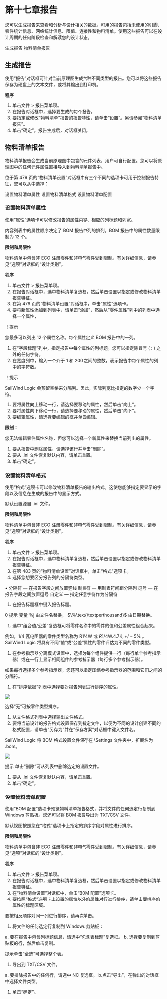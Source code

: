 # 第十七章报告

您可以生成报告来查看和分析与设计相关的数据。可用的报告包括未使用的引脚、零件统计信息、网络统计信息、限值、连接性和物料清单。使用这些报告可以在设计周期的任何阶段检查和解读您的设计状态。

生成报告 物料清单报告

## 生成报告

使用“报告”对话框可针对当前原理图生成六种不同类型的报告。您可以将这些报告保存为硬盘上的文本文件，或将其输出到打印机。

**程序**

1. 单击文件 \> 报告菜单项。
2. 在报告对话框中，选择要生成的每个报告。
3. 要指定或修改“物料清单”报告的报告特性，请单击“设置”。另请参阅“物料清单报告”。
4. 单击“确定”。报告生成后，对话框关闭。

## 物料清单报告

物料清单报告会生成当前原理图中包含的元件列表，用户可自行配置。您可以将原理图中的任何元件属性直接导入到物料清单报告中。

位于第 479 页的“物料清单设置”对话框中有三个不同的选项卡可用于控制报告特征，您可以从中选择：

设置物料清单属性 设置物料清单格式 设置物料清单配置

### 设置物料清单属性

使用“属性”选项卡可以修改报告的属性内容、相应的列标题和列宽。

内容列表中的属性顺序决定了 BOM 报告中列的排列。BOM 报告中的属性数量限制为 12 个。

**限制和局限性**

物料清单中包含非 ECO 注册零件和非电气零件受到限制。有关详细信息，请参见“选项”对话框的“设计类别”。

**程序**

1. 单击文件 \> 报告菜单项。
2. 在报告对话框中，选中物料清单复选框，然后单击设置以指定或修改物料清单报告特征。
3. 在第 479 页的“物料清单设置”对话框中，单击“属性”选项卡。
4. 要将新属性添加到列表中，请单击“添加”，然后从“零件属性”列中的列表中选择一个属性，

！提示

您最多可以列出 12 个属性名称。每个属性定义 BOM 报告中的一列。

1. 在“字段标题”列中，指定报告中每个属性的列标题。您可以指定除冒号 ( : ) 之外的任何字符。
2. 在宽度列中，输入一个介于 1 和 200 之间的整数，表示报告中每个属性的列中的字符数。

！提示

SailWind Logic 会预留空格来分隔列。因此，实际列宽比指定的数字少一个字符。

1. 要将属性向上移动一行，请选择要移动的属性，然后单击“向上”。
2. 要将属性向下移动一行，请选择要移动的属性，然后单击“向下”。
3. 要编辑属性，请选择要编辑的框并单击编辑。

**限制：**

您无法编辑零件属性名称，但您可以选择一个新属性来替换当前列出的属性。

1. 要从报告中删除属性，请选择该行并单击“删除”。
2. 要从 .ini 文件恢复默认内容，请单击重置。
3. 单击“确定”。

### 设置物料清单格式

使用“格式”选项卡可以修改物料清单报告的输出格式。这使您能够指定要显示的字段以及信息在生成的报告中的显示方式。

默认设置源自 .ini 文件。

**限制和局限性**

物料清单中包含非 ECO 注册零件和非电气零件受到限制。有关详细信息，请参见“选项”对话框的“设计类别”。

**程序**

1. 单击文件 \> 报告菜单项。
2. 在报告对话框中，选中物料清单复选框，然后单击设置以指定或修改物料清单报告特征。
3. 在第 483 页的“物料清单设置”对话框中，单击“格式”选项卡。
4. 选择您想要区分报告列的分隔符类型。

• 分隔符 — 在报告字段之间放置竖线 制表符 — 用制表符间距分隔列 逗号 — 在报告字段之间放置逗号 自定义 — 指定任意字符作为分隔符

1. 在报告标题框中键入报告标题。

0 提示 变量 %j 由文件名替换， $\%\text{\textperthousand}$ 由日期替换。

1. 选中“组合值/公差”复选框可将零件名称中的零件的值和公差属性组合起来。

例如，1/4 瓦电阻器的零件类型名称为 R1/4W 或 $R1/4\mathsf{W}.4.7\mathsf{K},+/-5\%$ 。SailWind Logic 将具有不同“值”或“公差”属性的零件评估为不同的零件类型。

1. 在参考指示器分离模式设置中，选择为每个组件提供一行（每行单个参考指示器）或在一行上显示相同组件的参考指示器（每行多个参考指示器）。

如果每行选择多个参考指示器，您还可以指定压缩参考指示器的范围和它们之间的分隔符。

1. 在“排序依据”列表中选择要对报告列表进行排序的属性。

![](/images/dff7ccc84e1755fc9604b8a9a644dcf99f9f1056c8c243d985ce29bbebaadc38.jpg)

选择“无”可按零件类型排序。

1. 从文件格式列表中选择输出文件格式。
2. 要将当前设计的报告格式设置保存到指定文件，以便为不同的设计创建不同的格式配置，请单击“另存为”并在“保存方案”对话框中键入文件名。

SailWind Logic 将 BOM 格式设置文件保存在 \\Settings 文件夹中，扩展名为 .bom。

![](/images/52e2ee1d14b416089794021422aeada66dd8ea80a0f34edb15b45f30a427954d.jpg)

提示 单击“删除”可从列表中删除选定的设置文件。

1. 要从 .ini 文件恢复默认内容，请单击重置。
2. 单击“确定”。

### 设置物料清单配置

使用“BOM 配置”选项卡预览物料清单报告格式，并将文件的任何选定行复制到 Windows 剪贴板。您还可以将 BOM 报告导出为 TXT/CSV 文件。

默认视图按照您在“格式”选项卡上指定的排序字段对属性进行排序。

**限制和局限性**

物料清单中包含非 ECO 注册零件和非电气零件受到限制。有关详细信息，请参见“选项”对话框的“设计类别”。

**程序**

1. 单击文件 \> 报告菜单项。
2. 在报告对话框中，选中物料清单复选框，然后单击设置以指定或修改物料清单报告特征。
3. 在“物料清单设置”对话框中，单击“BOM 配置”选项卡。
4. 要按照“格式”选项卡上设置的属性以外的属性对行进行排序，请单击要排序的属性的标题区域。

要按相反顺序对同一列进行排序，请再次单击。

1. 将文件的任何选定行复制到 Windows 剪贴板：

a. 要在报告中包含列标题信息，请选中“包含表标题”复选框。
b. 选择要复制到剪贴板的行，然后单击复制。

提示单击“全选”可选择整个表。

1. 导出到 TXT/CSV 文件。

a. 要排除报告中的任何行，请选中 NC 复选框。
b.点击“导出”，在弹出的对话框中选择文件类型。

1. 单击“确定”。

